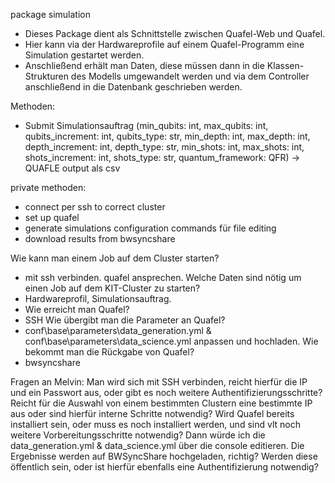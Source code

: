 package simulation

- Dieses Package dient als Schnittstelle zwischen Quafel-Web und Quafel. 
- Hier kann via der Hardwareprofile auf einem Quafel-Programm eine Simulation gestartet werden.
- Anschließend erhält man Daten, diese müssen dann in die Klassen-Strukturen des Modells umgewandelt werden und via dem
  Controller anschließend in die Datenbank geschrieben werden.


Methoden:
- Submit Simulationsauftrag (min_qubits: int, max_qubits: int, qubits_increment: int, qubits_type: str, 
                 min_depth: int, max_depth: int, depth_increment: int, depth_type: str, 
                 min_shots: int, max_shots: int, shots_increment: int, shots_type: str,
                 quantum_framework: QFR) -> QUAFLE output als csv


private methoden:
- connect per ssh to correct cluster
- set up quafel
- generate simulations configuration commands für file editing
- download results from bwsyncshare





Wie kann man einem Job auf dem Cluster starten?
- mit ssh verbinden. quafel ansprechen.
Welche Daten sind nötig um einen Job auf dem KIT-Cluster zu starten?
- Hardwareprofil, Simulationsauftrag.
- Wie erreicht man Quafel?
- SSH
Wie übergibt man die Parameter an Quafel?
- conf\base\parameters\data_generation.yml & conf\base\parameters\data_science.yml anpassen und hochladen.
Wie bekommt man die Rückgabe von Quafel?
- bwsyncshare


Fragen an Melvin:
Man wird sich mit SSH verbinden, reicht hierfür die IP und ein Passwort aus, oder gibt es noch weitere Authentifizierungsschritte?
Reicht für die Auswahl von einem bestimmten Clustern eine bestimmte IP aus oder sind hierfür interne Schritte notwendig? 
Wird Quafel bereits installiert sein, oder muss es noch installiert werden, und sind vlt noch weitere Vorbereitungsschritte notwendig?
Dann würde ich die data_generation.yml & data_science.yml über die console editieren.
Die Ergebnisse werden auf BWSyncShare hochgeladen, richtig? Werden diese öffentlich sein, oder ist hierfür ebenfalls eine Authentifizierung notwendig?
